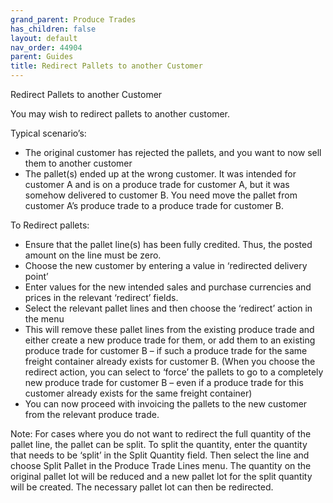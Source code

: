 ```yaml
---
grand_parent: Produce Trades
has_children: false
layout: default
nav_order: 44904
parent: Guides
title: Redirect Pallets to another Customer
---
```


Redirect Pallets to another Customer

You may wish to redirect pallets to another customer.




Typical scenario’s:

* The original customer has rejected the pallets, and you want to now sell them to another customer
* The pallet(s) ended up at the wrong customer. It was intended for customer A and is on a produce trade for customer A, but it was somehow delivered to customer B. You need move the pallet from customer A’s produce trade to a produce trade for customer B.

  


To Redirect pallets:

* Ensure that the pallet line(s) has been fully credited. Thus, the posted amount on the line must be zero.
* Choose the new customer by entering a value in ‘redirected delivery point’
* Enter values for the new intended sales and purchase currencies and prices in the relevant ‘redirect’ fields.
* Select the relevant pallet lines and then choose the ‘redirect’ action in the menu
* This will remove these pallet lines from the existing produce trade and either create a new produce trade for them, or add them to an existing produce trade for customer B – if such a produce trade for the same freight container already exists for customer B. (When you choose the redirect action, you can select to ‘force’ the pallets to go to a completely new produce trade for customer B – even if a produce trade for this customer already exists for the same freight container)
* You can now proceed with invoicing the pallets to the new customer from the relevant produce trade.

  


Note: For cases where you do not want to redirect the full quantity of the pallet line, the pallet can be split. To split the quantity, enter the quantity that needs to be ‘split’ in the Split Quantity field. Then select the line and choose Split Pallet in the Produce Trade Lines menu. The quantity on the original pallet lot will be reduced and a new pallet lot for the split quantity will be created. The necessary pallet lot can then be redirected.